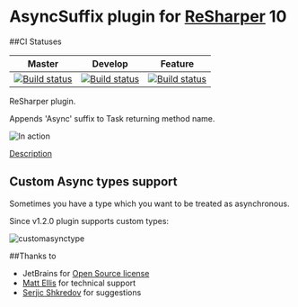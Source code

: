 # AsyncSuffix plugin for [ReSharper](https://www.jetbrains.com/resharper/) 10

##CI Statuses


| Master  | Develop | Feature |
| ------- | ------- | ------- |
| [![Build status](https://ci.appveyor.com/api/projects/status/jo72bgcj0twlskbt/branch/master?svg=true)](https://ci.appveyor.com/project/asizikov/asyncsuffix/branch/master)  | [![Build status](https://ci.appveyor.com/api/projects/status/jo72bgcj0twlskbt/branch/develop?svg=true)](https://ci.appveyor.com/project/asizikov/asyncsuffix/branch/develop)  | [![Build status](https://ci.appveyor.com/api/projects/status/jo72bgcj0twlskbt?svg=true)](https://ci.appveyor.com/project/asizikov/asyncsuffix) |


ReSharper plugin.


Appends 'Async' suffix to Task returning method name.

![In action](http://asizikov.github.io/images/async-suffix-plugin/in-action.gif)

[Description](http://asizikov.github.io/2015/08/02/async-suffix-resharper-plugin/)

## Custom Async types support

Sometimes you have a type which you want to be treated as asynchronous.

Since v1.2.0 plugin supports custom types:

![customasynctype](https://cloud.githubusercontent.com/assets/819053/11931954/0b9996ca-a7f2-11e5-8fce-99a82449737a.PNG) 

##Thanks to
* JetBrains for [Open Source license](https://www.jetbrains.com/buy/opensource/)
* [Matt Ellis](https://twitter.com/citizenmatt) for technical support
* [Serjic Shkredov](https://twitter.com/serjic) for suggestions
